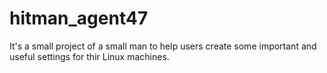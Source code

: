 # hitman_agent47
It's a small project of a small man to help users create some important and useful settings for thir Linux machines.
